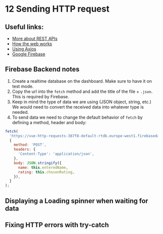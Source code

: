 # 12 Sending HTTP request

## Useful links:

- [More about REST APIs](https://academind.com/learn/node-js/building-a-restful-api-with/what-is-a-restful-api-/)
- [How the web works](https://academind.com/learn/web-dev/how-the-web-works/)
- [Using Axios](https://github.com/axios/axios)
- [Google Firebase](https://console.firebase.google.com)

## Firebase Backend notes

1. Create a realtime database on the dashboard. Make sure to have it on test mode.
2. Copy the url into the `fetch` method and add the title of the file + `.json`. This is required by Firebase.
3. Keep in mind the type of data we are using (JSON object, string, etc.) We would need to convert the received data into whatever type is needed.
4. To send data we need to change the default behavior of `fetch` by defining a method, header and body:

```JavaScript
fetch(
  'https://vue-http-requests-387f8-default-rtdb.europe-west1.firebasedatabase.app/surveys.json',
  {
    method: 'POST',
    headers: {
      'Content-Type': 'application/json',
    },
    body: JSON.stringify({
      name: this.enteredName,
      rating: this.chosenRating,
    }),
  }
);
```

## Displaying a Loading spinner when waiting for data


## Fixing HTTP errors with try-catch

